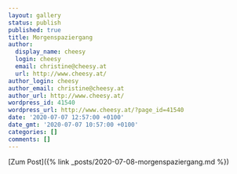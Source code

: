 ```yaml
---
layout: gallery
status: publish
published: true
title: Morgenspaziergang
author:
  display_name: cheesy
  login: cheesy
  email: christine@cheesy.at
  url: http://www.cheesy.at/
author_login: cheesy
author_email: christine@cheesy.at
author_url: http://www.cheesy.at/
wordpress_id: 41540
wordpress_url: http://www.cheesy.at/?page_id=41540
date: '2020-07-07 12:57:00 +0100'
date_gmt: '2020-07-07 10:57:00 +0100'
categories: []
comments: []
---
```

<!-- wp:core-embed/wordpress {"url":"http://www.cheesy.at/2020/07/morgenspaziergang/","type":"rich","providerNameSlug":"cheesy-at","className":""} -->
[Zum Post]({% link _posts/2020-07-08-morgenspaziergang.md %})
<!-- /wp:core-embed/wordpress -->
<!-- wp:paragraph --><!-- /wp:paragraph -->
